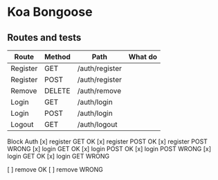 # Koa Bongoose

## Routes and tests

| Route     | Method    | Path           | What do |
| -----     | -----     | -----          | ----- |
| Register  | GET       | /auth/register | |
| Register  | POST      | /auth/register | |
| Remove    | DELETE    | /auth/remove   | |
| Login     | GET       | /auth/login    | |
| Login     | POST      | /auth/login    | |
| Logout    | GET       | /auth/logout   | |

Block Auth
[x] register GET OK
[x] register POST OK
[x] register POST WRONG
[x] login GET OK
[x] login POST OK
[x] login POST WRONG
[x] login GET OK
[x] login GET WRONG

[ ] remove OK
[ ] remove WRONG
